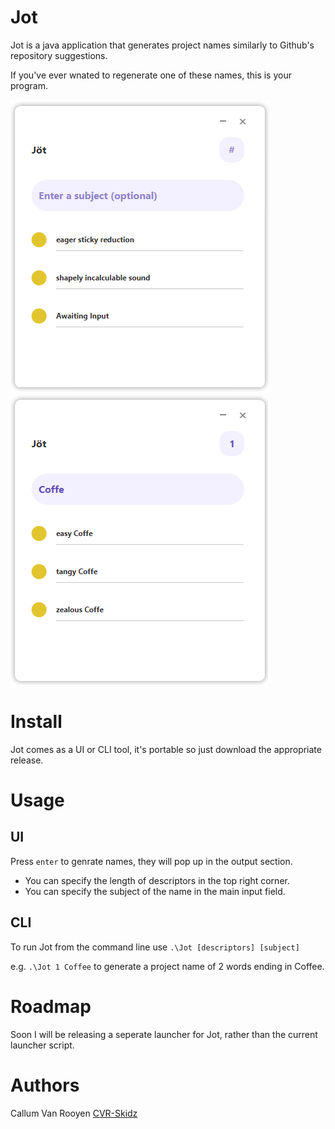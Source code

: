 # Jot
Jot is a java application that generates project names similarly to Github's repository suggestions.

If you've ever wnated to regenerate one of these names, this is your program.

![Jot UI](https://github.com/CVR-Skidz/Jot/blob/master/examples/jot.png)
![Filled Jot UI](https://github.com/CVR-Skidz/Jot/blob/master/examples/jot2.png)

# Install
Jot comes as a UI or CLI tool, it's portable so just download the appropriate release.

# Usage
## UI
Press `enter` to genrate names, they will pop up in the output section.

- You can specify the length of descriptors in the top right corner. 
- You can specify the subject of the name in the main input field.

## CLI
To run Jot from the command line use `.\Jot [descriptors] [subject]`

e.g.
`.\Jot 1 Coffee` to generate a project name of 2 words ending in Coffee.

# Roadmap
Soon I will be releasing a seperate launcher for Jot, rather than the current launcher script.

# Authors
Callum Van Rooyen [CVR-Skidz](https://github.com/CVR-Skidz/)
